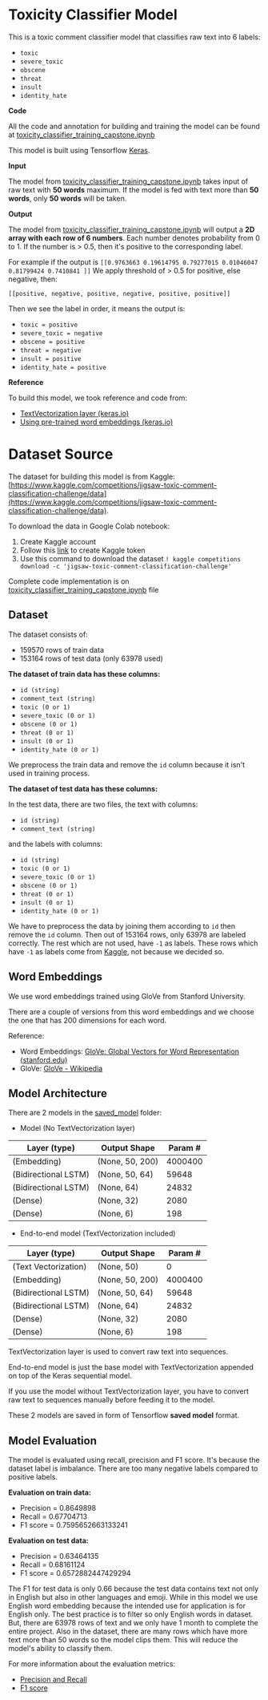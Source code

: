 
# Toxicity Classifier Model
This is a toxic comment classifier model that classifies raw text into 6 labels:

-   `toxic`
-   `severe_toxic`
-   `obscene`
-   `threat`
-   `insult`
-   `identity_hate`

**Code**

All the code and annotation for building and training the model can be found at [toxicity_classifier_training_capstone.ipynb](https://github.com/C23-PS376/toxicity-classifier-model/blob/main/toxicity_classifier_training_capstone.ipynb)

This model is built using Tensorflow [Keras](https://keras.io/).

**Input**

The model from [toxicity_classifier_training_capstone.ipynb](https://github.com/C23-PS376/toxicity-classifier-model/blob/main/toxicity_classifier_training_capstone.ipynb) takes input of raw text with **50 words** maximum. If the model is fed with text more than **50 words**, only **50 words** will be taken.

**Output**

The model from [toxicity_classifier_training_capstone.ipynb](https://github.com/C23-PS376/toxicity-classifier-model/blob/main/toxicity_classifier_training_capstone.ipynb) will output a **2D array with each row of 6 numbers**. Each number denotes probability from 0 to 1. If the number is > 0.5, then it's positive to the corresponding label.

For example if the output is 
`[[0.9763663 0.19614795 0.79277015 0.01046047 0.81799424 0.7410841 ]]`
We apply threshold of > 0.5 for positive, else negative, then:

    [[positive, negative, positive, negative, positive, positive]]

Then we see the label in order, it means the output is:
-   `toxic = positive`
-   `severe_toxic = negative`
-   `obscene = positive`
-   `threat = negative`
-   `insult = positive`
-   `identity_hate = positive`

**Reference**

To build this model, we took reference and code from:

 - [TextVectorization layer (keras.io)](https://keras.io/api/layers/preprocessing_layers/core_preprocessing_layers/text_vectorization/)
 - [Using pre-trained word embeddings (keras.io)](https://keras.io/examples/nlp/pretrained_word_embeddings/)

# Dataset Source

The dataset for building this model is from Kaggle: [https://www.kaggle.com/competitions/jigsaw-toxic-comment-classification-challenge/data](https://www.kaggle.com/competitions/jigsaw-toxic-comment-classification-challenge/data).

To download the data in Google Colab notebook:

 1. Create Kaggle account
 2. Follow this [link](https://www.kaggle.com/general/74235) to create Kaggle token
 3. Use this command to download the dataset `! kaggle competitions download -c 'jigsaw-toxic-comment-classification-challenge'`

Complete code implementation is on [toxicity_classifier_training_capstone.ipynb](https://github.com/C23-PS376/toxicity-classifier-model/blob/main/toxicity_classifier_training_capstone.ipynb) file

## Dataset
The dataset consists of:

 - 159570 rows of train data 
 - 153164 rows of test data (only 63978 used)

**The dataset of train data has these columns:**

 - `id (string)`
 - `comment_text (string)`
 - `toxic (0 or 1)`
 - `severe_toxic (0 or 1)`
 - `obscene (0 or 1)`
 - `threat (0 or 1)`
 - `insult (0 or 1)`
 - `identity_hate (0 or 1)`

We preprocess the train data and remove the `id` column because it isn't used in training process.

**The dataset of test data has these columns:**

In the test data, there are two files, the text with columns:
 - `id (string)`
 - `comment_text (string)`

and the labels with columns:
 - `id (string)`
 - `toxic (0 or 1)`
 - `severe_toxic (0 or 1)`
 - `obscene (0 or 1)`
 - `threat (0 or 1)`
 - `insult (0 or 1)`
 - `identity_hate (0 or 1)`

We have to preprocess the data by joining them according to `id` then remove the `id` column. 
Then out of 153164 rows, only 63978 are labeled correctly. The rest which are not used, have `-1` as labels. These rows which have `-1` as labels come from [Kaggle](https://www.kaggle.com/competitions/jigsaw-toxic-comment-classification-challenge/data), not because we decided so.

## Word Embeddings
We use word embeddings trained using GloVe from Stanford University.

There are a couple of versions from this word embeddings and we choose the one that has 200 dimensions for each word.

Reference:

 - Word Embeddings: [GloVe: Global Vectors for Word Representation (stanford.edu)](https://nlp.stanford.edu/projects/glove/)
 - GloVe: [GloVe - Wikipedia](https://en.wikipedia.org/wiki/GloVe)

## Model Architecture
There are 2 models in the [saved_model](https://github.com/C23-PS376/toxicity-classifier-model/tree/main/saved_model) folder:

 - Model (No TextVectorization layer)

Layer (type) | Output Shape | Param # | 
--- | --- | --- |
(Embedding) | (None, 50, 200) | 4000400 |
(Bidirectional LSTM) | (None, 50, 64) | 59648 |
(Bidirectional LSTM) | (None, 64) | 24832 | 
(Dense) | (None, 32) | 2080 | 
(Dense) | (None, 6) | 198 |

 - End-to-end model (TextVectorization included)
 
Layer (type) | Output Shape | Param # | 
--- | --- | --- |
(Text Vectorization) | (None, 50) | 0 |
(Embedding) | (None, 50, 200) | 4000400 |
(Bidirectional LSTM) | (None, 50, 64) | 59648 |
(Bidirectional LSTM) | (None, 64) | 24832 | 
(Dense) | (None, 32) | 2080 | 
(Dense) | (None, 6) | 198 |

TextVectorization layer is used to convert raw text into sequences.

End-to-end model is just the base model with TextVectorization appended on top of the Keras sequential model.

If you use the model without TextVectorization layer, you have to convert raw text to sequences manually before feeding it to the model.

These 2 models are saved in form of Tensorflow **saved model** format.

## Model Evaluation

The model is evaluated using recall, precision and F1 score. It's because the dataset label is imbalance. There are too many negative labels compared to positive labels.

**Evaluation on train data:**

 - Precision = 0.8649898
 - Recall = 0.67704713
 - F1 score = 0.7595652663133241

**Evaluation on test data:**
 - Precision = 0.63464135
 - Recall = 0.68161124
 - F1 score = 0.6572882447429294
 
The F1 for test data is only 0.66 because the test data contains text not only in English but also in other languages and emoji. While in this model we use English word embedding because the intended use for application is for English only. The best practice is to filter so only English words in dataset. But, there are 63978 rows of text and we only have 1 month to complete the entire project. Also in the dataset, there are many rows which have more text more than 50 words so the model clips them. This will reduce the model's ability to classify them.
 
For more information about the evaluation metrics:

 - [Precision and Recall](https://en.wikipedia.org/wiki/Precision_and_recall)
 - [F1 score](https://en.wikipedia.org/wiki/F-score)
